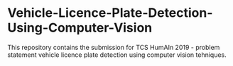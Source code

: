 # Vehicle-Licence-Plate-Detection-Using-Computer-Vision
This repository contains the submission for TCS HumAIn 2019 - problem statement vehicle licence plate detection using computer vision tehniques.


